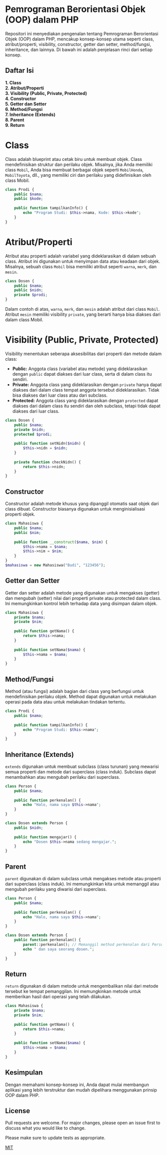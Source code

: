 # Pemrograman Berorientasi Objek (OOP) dalam PHP

Repositori ini menyediakan pengenalan tentang Pemrograman Berorientasi Objek (OOP) dalam PHP, mencakup konsep-konsep utama seperti class, atribut/properti, visibility, constructor, getter dan setter, method/fungsi, inheritance, dan lainnya. Di bawah ini adalah penjelasan rinci dari setiap konsep.

## Daftar Isi

**1. Class**  
**2. Atribut/Properti**   
**3. Visibility (Public, Private, Protected)**   
**4. Constructor**   
**5. Getter dan Setter**  
**6. Method/Fungsi**  
**7. Inheritance (Extends)**  
**8. Parent**  
**9. Return**

# Class
Class adalah blueprint atau cetak biru untuk membuat objek. Class mendefinisikan struktur dan perilaku objek. Misalnya, jika Anda memiliki class `Mobil`, Anda bisa membuat berbagai objek seperti `MobilHonda`, `MobilToyota`, dll., yang memiliki ciri dan perilaku yang didefinisikan oleh class Mobil.

```php
class Prodi {
    public $nama;
    public $kode;
    
    public function tampilkanInfo() {
        echo "Program Studi: $this->nama, Kode: $this->kode";
    }
}
```
# Atribut/Properti
Atribut atau properti adalah variabel yang dideklarasikan di dalam sebuah class. Atribut ini digunakan untuk menyimpan data atau keadaan dari objek. Misalnya, sebuah class `Mobil` bisa memiliki atribut seperti `warna`, `merk`, dan `mesin`.


```php
class Dosen {
    public $nama;
    public $nidn;
    private $prodi;
}
```
Dalam contoh di atas, `warna`, `merk`, dan `mesin` adalah atribut dari class `Mobil`. Atribut `mesin` memiliki visibility `private`, yang berarti hanya bisa diakses dari dalam class Mobil.

# Visibility (Public, Private, Protected)
Visibility menentukan seberapa aksesibilitas dari properti dan metode dalam class:

- **Public:** Anggota class (variabel atau metode) yang dideklarasikan dengan `public` dapat diakses dari luar class, serta di dalam class itu sendiri.
- **Private:** Anggota class yang dideklarasikan dengan `private` hanya dapat diakses dari dalam class tempat anggota tersebut dideklarasikan. Tidak bisa diakses dari luar class atau dari subclass.
- **Protected:** Anggota class yang dideklarasikan dengan `protected` dapat diakses dari dalam class itu sendiri dan oleh subclass, tetapi tidak dapat diakses dari luar class.

```php
class Dosen {
    public $nama;
    private $nidn;
    protected $prodi;
    
    public function setNidn($nidn) {
        $this->nidn = $nidn;
    }
    
    private function checkNidn() {
        return $this->nidn;
    }
}
```
## Constructor
Constructor adalah metode khusus yang dipanggil otomatis saat objek dari class dibuat. Constructor biasanya digunakan untuk menginisialisasi properti objek.

```php
class Mahasiswa {
    public $nama;
    public $nim;
    
    public function __construct($nama, $nim) {
        $this->nama = $nama;
        $this->nim = $nim;
    }
}
$mahasiswa = new Mahasiswa("Budi", "123456");
```
## Getter dan Setter
Getter dan setter adalah metode yang digunakan untuk mengakses (getter) dan mengubah (setter) nilai dari properti private atau protected dalam class. Ini memungkinkan kontrol lebih terhadap data yang disimpan dalam objek.

```php
class Mahasiswa {
    private $nama;
    private $nim;
    
    public function getNama() {
        return $this->nama;
    }
    
    public function setNama($nama) {
        $this->nama = $nama;
    }
}
```

## Method/Fungsi
Method (atau fungsi) adalah bagian dari class yang berfungsi untuk mendefinisikan perilaku objek. Method dapat digunakan untuk melakukan operasi pada data atau untuk melakukan tindakan tertentu.

```php
class Prodi {
    public $nama;
    
    public function tampilkanInfo() {
        echo "Program Studi: $this->nama";
    }
}
```

## Inheritance (Extends)
`extends` digunakan untuk membuat subclass (class turunan) yang mewarisi semua properti dan metode dari superclass (class induk). Subclass dapat menambahkan atau mengubah perilaku dari superclass.


```php
class Person {
    public $nama;
    
    public function perkenalan() {
        echo "Halo, nama saya $this->nama";
    }
}

class Dosen extends Person {
    public $nidn;
    
    public function mengajar() {
        echo "Dosen $this->nama sedang mengajar.";
    }
}
```
## Parent
`parent` digunakan di dalam subclass untuk mengakses metode atau properti dari superclass (class induk). Ini memungkinkan kita untuk memanggil atau mengubah perilaku yang diwarisi dari superclass.

```php
class Person {
    public $nama;
    
    public function perkenalan() {
        echo "Halo, nama saya $this->nama";
    }
}

class Dosen extends Person {
    public function perkenalan() {
        parent::perkenalan(); // Memanggil method perkenalan dari Person
        echo " dan saya seorang dosen.";
    }
}
```
##  Return
`return` digunakan di dalam metode untuk mengembalikan nilai dari metode tersebut ke tempat pemanggilan. Ini memungkinkan metode untuk memberikan hasil dari operasi yang telah dilakukan.
```php
class Mahasiswa {
    private $nama;
    private $nim;
    
    public function getNama() {
        return $this->nama;
    }
    
    public function setNama($nama) {
        $this->nama = $nama;
    }
}
```
## Kesimpulan
Dengan memahami konsep-konsep ini, Anda dapat mulai membangun aplikasi yang lebih terstruktur dan mudah dipelihara menggunakan prinsip OOP dalam PHP.

## License
Pull requests are welcome. For major changes, please open an issue first
to discuss what you would like to change.

Please make sure to update tests as appropriate.

[MIT](https://choosealicense.com/licenses/mit/)